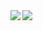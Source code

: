 <a href="https://github.com/anuraghazra/github-readme-stats">
  <img align="left" src="https://github-readme-stats.vercel.app/api?username=piccori&count_private=true&show_icons=true" />
</a>
<a href="https://github.com/anuraghazra/github-readme-stats">
  <img align="left" src="https://github-readme-stats.vercel.app/api/top-langs/?username=piccori" />
</a>
